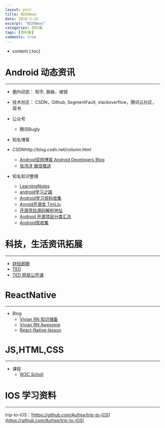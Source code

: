 ```yaml
---
layout: post
title: 知识News 
date: 2018-3-16
excerpt: "知识News"
categories: 资料集
tags: [资料集]
comments: true
---
```



* content
{:toc}



# Android 动态资讯
---

- 圈内动态： 知乎, 脉脉，棱镜
- 技术社区： CSDN，Github, SegmentFault, stackoverflow，腾讯云社区，简书
- 公众号
    - 腾讯Bugly
- 知名博客
- CSDNhttp://blog.csdn.net/column.html
    - [Android官网博客 Android Developers Blog](http://android-developers.blogspot.com/) 
    - [张鸿洋 微信推送](https://github.com/hongyangAndroid/hongyangWeixinArticles)

- 知名知识整理
    - [LearningNotes](https://github.com/francistao/LearningNotes)
    - [android学习之路 ](http://stormzhang.com/android/2014/07/07/learn-android-from-rookie/)
    - [Android学习资料收集](https://github.com/Freelander/Android_Data)  
    - [Anroid开源库 TimLiu](https://github.com/Tim9Liu9/TimLiu-Android)
    - [开源项目源码解析地址](http://p.codekk.com)
    - [Android 开源项目分类汇总](https://github.com/Trinea/android-open-project)
    - [Android库收集](https://github.com/wasabeef/awesome-android-libraries)

# 科技，生活资讯拓展

---

- [财经郎眼 ](http://www.iqiyi.com/a_19rrgu9qmt.html)
- [TED](http://www.ted.com) 
- [TED 网易公开课](https://open.163.com/ted/) 

# ReactNative
---

- Blog
    - [Vivian RN 知识储备](http://vivianking6855.github.io/2016/05/24/rn-environment-post/)
    - [Vivian RN Awesome](http://vivianking6855.github.io/2016/05/25/rn-awesome/)
    - [React-Native-lesson](https://github.com/vczero/react-native-lesson)

# JS,HTML,CSS
-------------

- 课程
    - [W3C Scholl](http://www.w3school.com.cn/)

# IOS 学习资料
--------------

trip-to-iOS：[https://github.com/Aufree/trip-to-iOS](https://github.com/Aufree/trip-to-iOS)